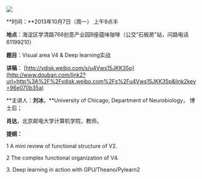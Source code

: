 ******![](http://www.swarmagents.cn/files/201306050049_deep_thinkers-1p8fp2c.jpg)******

**时间：**2013年10月7日（周一） 上午9点半  

**地点**：海淀区学清路768创意产业园B座蕴味咖啡（公交“石板房”站，问路电话61199210）

**题目**：Visual area V4 & Deep learning实战

**讲稿**： [http://vdisk.weibo.com/s/u4Vws15JKK35p](http://www.douban.com/link2?url=http%3A%2F%2Fvdisk.weibo.com%2Fs%2Fu4Vws15JKK35p&link2key=96e070b35a)

  

**主讲人：****刘冰****，**University of Chicago, Department of Neurobiology， 博士后；

**肖达**，北京邮电大学计算机学院，教师。

**提纲：**

1 A mini review of functional structure of V2.

2 The complex functional organization of V4.

3\. Deep learning in action with GPU/Theano/Pylearn2

